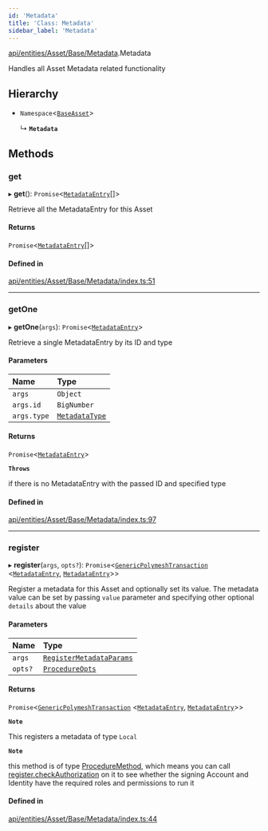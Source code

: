 ```yaml
---
id: 'Metadata'
title: 'Class: Metadata'
sidebar_label: 'Metadata'
---
```


[api/entities/Asset/Base/Metadata](../../../../../../modules/API/Entities/Asset/Base/Metadata/Metadata.md).Metadata

Handles all Asset Metadata related functionality

## Hierarchy

- `Namespace`\<[`BaseAsset`](../BaseAsset/BaseAsset.md)\>

  ↳ **`Metadata`**

## Methods

### get

▸ **get**(): `Promise`\<[`MetadataEntry`](../../../MetadataEntry/MetadataEntry.md)[]\>

Retrieve all the MetadataEntry for this Asset

#### Returns

`Promise`\<[`MetadataEntry`](../../../MetadataEntry/MetadataEntry.md)[]\>

#### Defined in

[api/entities/Asset/Base/Metadata/index.ts:51](https://github.com/PolymeshAssociation/polymesh-sdk/blob/2c78f6c34/src/api/entities/Asset/Base/Metadata/index.ts#L51)

---

### getOne

▸ **getOne**(`args`): `Promise`\<[`MetadataEntry`](../../../MetadataEntry/MetadataEntry.md)\>

Retrieve a single MetadataEntry by its ID and type

#### Parameters

| Name        | Type                                                                                                    |
| :---------- | :------------------------------------------------------------------------------------------------------ |
| `args`      | `Object`                                                                                                |
| `args.id`   | `BigNumber`                                                                                             |
| `args.type` | [`MetadataType`](../../../../../../enums/API/Entities/MetadataEntry/Types/MetadataType/MetadataType.md) |

#### Returns

`Promise`\<[`MetadataEntry`](../../../MetadataEntry/MetadataEntry.md)\>

**`Throws`**

if there is no MetadataEntry with the passed ID and specified type

#### Defined in

[api/entities/Asset/Base/Metadata/index.ts:97](https://github.com/PolymeshAssociation/polymesh-sdk/blob/2c78f6c34/src/api/entities/Asset/Base/Metadata/index.ts#L97)

---

### register

▸ **register**(`args`, `opts?`): `Promise`\<[`GenericPolymeshTransaction`](../../../../../../modules/Types/Types.md#genericpolymeshtransaction) \<[`MetadataEntry`](../../../MetadataEntry/MetadataEntry.md), [`MetadataEntry`](../../../MetadataEntry/MetadataEntry.md)\>\>

Register a metadata for this Asset and optionally set its value.
The metadata value can be set by passing `value` parameter and specifying other optional `details` about the value

#### Parameters

| Name    | Type                                                                                                       |
| :------ | :--------------------------------------------------------------------------------------------------------- |
| `args`  | [`RegisterMetadataParams`](../../../../../../modules/API/Procedures/Types/Types.md#registermetadataparams) |
| `opts?` | [`ProcedureOpts`](../../../../../../interfaces/Types/ProcedureOpts/ProcedureOpts.md)                       |

#### Returns

`Promise`\<[`GenericPolymeshTransaction`](../../../../../../modules/Types/Types.md#genericpolymeshtransaction) \<[`MetadataEntry`](../../../MetadataEntry/MetadataEntry.md), [`MetadataEntry`](../../../MetadataEntry/MetadataEntry.md)\>\>

**`Note`**

This registers a metadata of type `Local`

**`Note`**

this method is of type [ProcedureMethod](../../../../../../interfaces/Types/ProcedureMethod/ProcedureMethod.md), which means you can call [register.checkAuthorization](../../../../../../interfaces/Types/ProcedureMethod/ProcedureMethod.md#checkauthorization)
on it to see whether the signing Account and Identity have the required roles and permissions to run it

#### Defined in

[api/entities/Asset/Base/Metadata/index.ts:44](https://github.com/PolymeshAssociation/polymesh-sdk/blob/2c78f6c34/src/api/entities/Asset/Base/Metadata/index.ts#L44)
